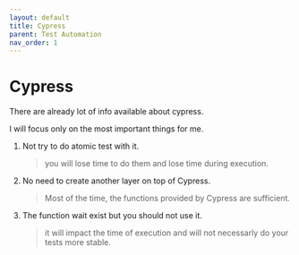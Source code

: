 ```yaml
---
layout: default
title: Cypress
parent: Test Automation
nav_order: 1
---
```


# Cypress

There are already lot of info available about cypress.

I will focus only on the most important things for me.

1. Not try to do atomic test with it.
   > you will lose time to do them and lose time during execution.
2. No need to create another layer on top of Cypress.
   > Most of the time, the functions provided by Cypress are sufficient.
3. The function wait exist but you should not use it.
   > it will impact the time of execution and will not necessarly do your tests more stable.
